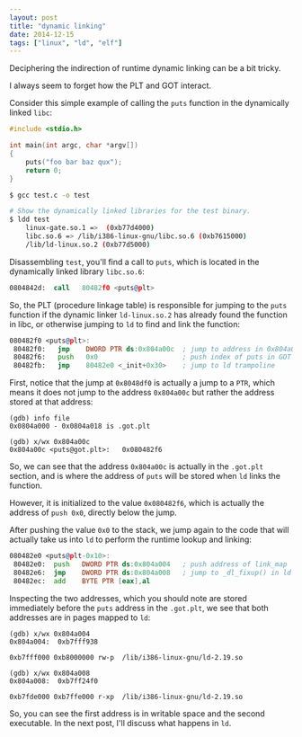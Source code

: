 ```yaml
---
layout: post
title: "dynamic linking"
date: 2014-12-15
tags: ["linux", "ld", "elf"]
---
```


Deciphering the indirection of runtime dynamic linking can be a bit tricky. 

I always seem to forget how the PLT and GOT interact.

Consider this simple example of calling the `puts` function in the dynamically
linked `libc`: 

```c
#include <stdio.h>

int main(int argc, char *argv[])
{
	puts("foo bar baz qux");
	return 0;
}
```


```bash
$ gcc test.c -o test 

# Show the dynamically linked libraries for the test binary.
$ ldd test 
	linux-gate.so.1 =>  (0xb77d4000)
	libc.so.6 => /lib/i386-linux-gnu/libc.so.6 (0xb7615000)
	/lib/ld-linux.so.2 (0xb77d5000)
```

Disassembling `test`, you'll find a call to `puts`, which is located in the
dynamically linked library `libc.so.6`:

```asm
0804842d:  call   80482f0 <puts@plt>
```

So, the PLT (procedure linkage table) is responsible for jumping to the `puts`
function if the dynamic linker `ld-linux.so.2` has already found the function
in libc, or otherwise jumping to `ld` to find and link the function:

```asm
080482f0 <puts@plt>:
 80482f0:   jmp    DWORD PTR ds:0x804a00c  ; jump to address in 0x804a00c
 80482f6:   push   0x0                     ; push index of puts in GOT
 80482fb:   jmp    80482e0 <_init+0x30>    ; jump to ld trampoline
```

First, notice that the jump at `0x8048df0` is actually a jump to a `PTR`, which
means it does not jump to the address `0x804a00c` but rather the address stored
at that address:

```
(gdb) info file
0x0804a000 - 0x0804a018 is .got.plt

(gdb) x/wx 0x804a00c
0x804a00c <puts@got.plt>:	0x080482f6
```

So, we can see that the address `0x804a00c` is actually in the `.got.plt`
section, and is where the address of `puts` will be stored when `ld` links the
function.

However, it is initialized to the value `0x080482f6`, which is actually the
address of `push 0x0`, directly below the jump.

After pushing the value `0x0` to the stack, we jump again to the code that will
actually take us into `ld` to perform the runtime lookup and linking:

```asm
080482e0 <puts@plt-0x10>:
 80482e0:  push   DWORD PTR ds:0x804a004   ; push address of link_map
 80482e6:  jmp    DWORD PTR ds:0x804a008   ; jump to _dl_fixup() in ld
 80482ec:  add    BYTE PTR [eax],al
```

Inspecting the two addresses, which you should note are stored immediately
before the `puts` address in the `.got.plt`, we see that both addresses are in
pages mapped to `ld`:

```
(gdb) x/wx 0x804a004
0x804a004:	0xb7fff938

0xb7fff000 0xb8000000 rw-p	/lib/i386-linux-gnu/ld-2.19.so

(gdb) x/wx 0x804a008
0x804a008:	0xb7ff24f0

0xb7fde000 0xb7ffe000 r-xp	/lib/i386-linux-gnu/ld-2.19.so
```

So, you can see the first address is in writable space and the second
executable. In the next post, I'll discuss what happens in `ld`. 

